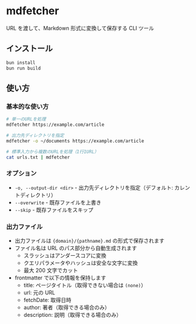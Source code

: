 # mdfetcher

URL を渡して、Markdown 形式に変換して保存する CLI ツール

## インストール

```bash
bun install
bun run build
```

## 使い方

### 基本的な使い方

```bash
# 単一のURLを処理
mdfetcher https://example.com/article

# 出力先ディレクトリを指定
mdfetcher -o ~/documents https://example.com/article

# 標準入力から複数のURLを処理（1行1URL）
cat urls.txt | mdfetcher
```

### オプション

- `-o, --output-dir <dir>` - 出力先ディレクトリを指定（デフォルト: カレントディレクトリ）
- `--overwrite` - 既存ファイルを上書き
- `--skip` - 既存ファイルをスキップ

### 出力ファイル

- 出力ファイルは `{domain}/{pathname}.md` の形式で保存されます
- ファイル名は URL のパス部分から自動生成されます
  - スラッシュはアンダースコアに変換
  - クエリパラメータやハッシュは安全な文字に変換
  - 最大 200 文字でカット
- frontmatter で以下の情報を保持します
  - title: ページタイトル（取得できない場合は `(none)`）
  - url: 元の URL
  - fetchDate: 取得日時
  - author: 著者（取得できる場合のみ）
  - description: 説明（取得できる場合のみ）
